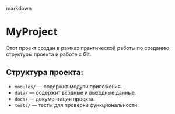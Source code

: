 markdown
# MyProject

Этот проект создан в рамках практической работы по созданию структуры проекта и работе с Git.

## Структура проекта:
- `modules/` — содержит модули приложения.
- `data/` — содержит входные и выходные данные.
- `docs/` — документация проекта.
- `tests/` — тесты для проверки функциональности.